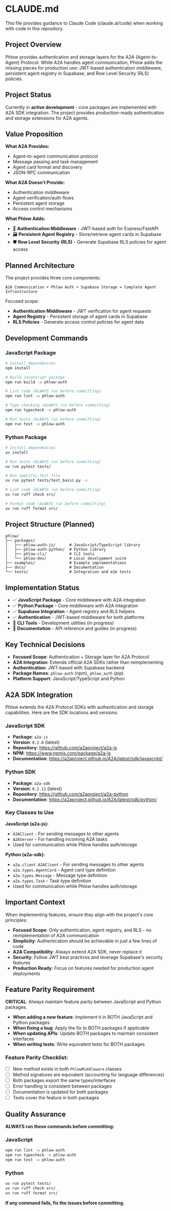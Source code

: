 # CLAUDE.md

This file provides guidance to Claude Code (claude.ai/code) when working with code in this repository.

## Project Overview

Phlow provides authentication and storage layers for the A2A (Agent-to-Agent) Protocol. While A2A handles agent communication, Phlow adds the missing pieces for production use: JWT-based authentication middleware, persistent agent registry in Supabase, and Row Level Security (RLS) policies.

## Project Status

Currently in **active development** - core packages are implemented with A2A SDK integration. The project provides production-ready authentication and storage extensions for A2A agents.

## Value Proposition

**What A2A Provides:**
- Agent-to-agent communication protocol
- Message passing and task management
- Agent card format and discovery
- JSON-RPC communication

**What A2A Doesn't Provide:**
- Authentication middleware
- Agent verification/auth flows
- Persistent agent storage
- Access control mechanisms

**What Phlow Adds:**
- 🔐 **Authentication Middleware** - JWT-based auth for Express/FastAPI
- 🗃️ **Persistent Agent Registry** - Store/retrieve agent cards in Supabase
- 🛡️ **Row Level Security (RLS)** - Generate Supabase RLS policies for agent access

## Planned Architecture

The project provides three core components:
```
A2A Communication + Phlow Auth + Supabase Storage = Complete Agent Infrastructure
```

Focused scope:
- **Authentication Middleware** - JWT verification for agent requests
- **Agent Registry** - Persistent storage of agent cards in Supabase
- **RLS Policies** - Generate access control policies for agent data

## Development Commands

### JavaScript Package
```bash
# Install dependencies
npm install

# Build JavaScript package
npm run build -w phlow-auth

# Lint code (ALWAYS run before committing)
npm run lint -w phlow-auth

# Type checking (ALWAYS run before committing)
npm run typecheck -w phlow-auth

# Run tests (ALWAYS run before committing)
npm run test -w phlow-auth
```

### Python Package
```bash
# Install dependencies
uv install

# Run tests (ALWAYS run before committing)
uv run pytest tests/

# Run specific test file
uv run pytest tests/test_basic.py -v

# Lint code (ALWAYS run before committing)
uv run ruff check src/

# Format code (ALWAYS run before committing)
uv run ruff format src/
```

## Project Structure (Planned)

```
phlow/
├── packages/
│   ├── phlow-auth-js/      # JavaScript/TypeScript library
│   ├── phlow-auth-python/  # Python library  
│   ├── phlow-cli/          # CLI tools
│   └── phlow-dev/          # Local development suite
├── examples/               # Example implementations
├── docs/                   # Documentation
└── tests/                  # Integration and e2e tests
```

## Implementation Status

- ✅ **JavaScript Package** - Core middleware with A2A integration
- ✅ **Python Package** - Core middleware with A2A integration
- ✅ **Supabase Integration** - Agent registry and RLS helpers
- ✅ **Authentication** - JWT-based middleware for both platforms
- 🚧 **CLI Tools** - Development utilities (in progress)
- 🚧 **Documentation** - API reference and guides (in progress)

## Key Technical Decisions

- **Focused Scope**: Authentication + Storage layer for A2A Protocol
- **A2A Integration**: Extends official A2A SDKs rather than reimplementing
- **Authentication**: JWT-based with Supabase backend
- **Package Names**: `phlow-auth` (npm), `phlow_auth` (pip)
- **Platform Support**: JavaScript/TypeScript and Python

## A2A SDK Integration

Phlow extends the A2A Protocol SDKs with authentication and storage capabilities. Here are the SDK locations and versions:

### JavaScript SDK
- **Package**: `a2a-js`
- **Version**: `0.2.0` (latest)
- **Repository**: https://github.com/a2aproject/a2a-js
- **NPM**: https://www.npmjs.com/package/a2a-js
- **Documentation**: https://a2aproject.github.io/A2A/latest/sdk/javascript/

### Python SDK
- **Package**: `a2a-sdk`
- **Version**: `0.2.11` (latest)
- **Repository**: https://github.com/a2aproject/a2a-python
- **Documentation**: https://a2aproject.github.io/A2A/latest/sdk/python/

### Key Classes to Use

**JavaScript (a2a-js):**
- `A2AClient` - For sending messages to other agents
- `A2AServer` - For handling incoming A2A tasks
- Used for communication while Phlow handles auth/storage

**Python (a2a-sdk):**
- `a2a.client.A2AClient` - For sending messages to other agents
- `a2a.types.AgentCard` - Agent card type definition
- `a2a.types.Message` - Message type definition
- `a2a.types.Task` - Task type definition
- Used for communication while Phlow handles auth/storage

## Important Context

When implementing features, ensure they align with the project's core principles:
- **Focused Scope**: Only authentication, agent registry, and RLS - no reimplementation of A2A communication
- **Simplicity**: Authentication should be achievable in just a few lines of code
- **A2A Compatibility**: Always extend A2A SDK, never replace it
- **Security**: Follow JWT best practices and leverage Supabase's security features
- **Production Ready**: Focus on features needed for production agent deployments

## Feature Parity Requirement

**CRITICAL**: Always maintain feature parity between JavaScript and Python packages.

- **When adding a new feature**: Implement it in BOTH JavaScript and Python packages
- **When fixing a bug**: Apply the fix to BOTH packages if applicable
- **When updating APIs**: Update BOTH packages to maintain consistent interfaces
- **When writing tests**: Write equivalent tests for BOTH packages

### Feature Parity Checklist:
- [ ] New method exists in both `PhlowMiddleware` classes
- [ ] Method signatures are equivalent (accounting for language differences)
- [ ] Both packages export the same types/interfaces
- [ ] Error handling is consistent between packages
- [ ] Documentation is updated for both packages
- [ ] Tests cover the feature in both packages

## Quality Assurance

**ALWAYS run these commands before committing:**

### JavaScript
```bash
npm run lint -w phlow-auth
npm run typecheck -w phlow-auth
npm run test -w phlow-auth
```

### Python
```bash
uv run pytest tests/
uv run ruff check src/
uv run ruff format src/
```

**If any command fails, fix the issues before committing.**